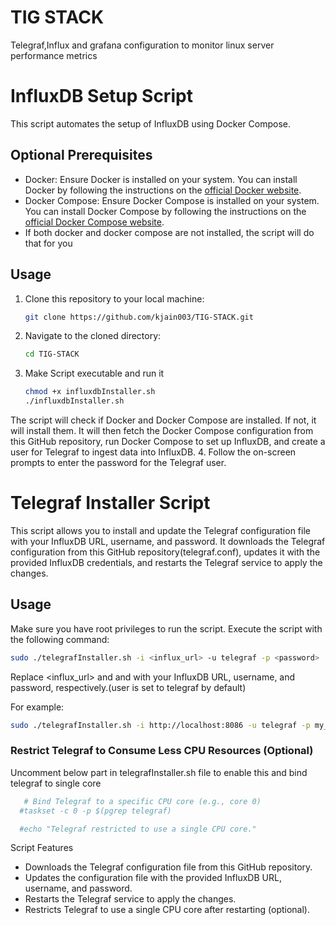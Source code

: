 # TIG STACK
Telegraf,Influx and grafana configuration to monitor linux server performance metrics


# InfluxDB Setup Script

This script automates the setup of InfluxDB using Docker Compose.

## Optional Prerequisites

- Docker: Ensure Docker is installed on your system. You can install Docker by following the instructions on the [official Docker website](https://docs.docker.com/get-docker/).
- Docker Compose: Ensure Docker Compose is installed on your system. You can install Docker Compose by following the instructions on the [official Docker Compose website](https://docs.docker.com/compose/install/).
- If both docker and docker compose are not installed, the script will do that for you

## Usage

1. Clone this repository to your local machine:

   ```bash
   git clone https://github.com/kjain003/TIG-STACK.git
   ```
2. Navigate to the cloned directory:
   ```bash
   cd TIG-STACK
   ```
3. Make Script executable and run it
   ```bash
   chmod +x influxdbInstaller.sh
   ./influxdbInstaller.sh
   ```

The script will check if Docker and Docker Compose are installed. If not, it will install them. It will then fetch the Docker Compose configuration from this GitHub repository, run Docker Compose to set up InfluxDB, and create a user for Telegraf to ingest data into InfluxDB.
4. Follow the on-screen prompts to enter the password for the Telegraf user.

# Telegraf Installer Script

This script allows you to install and  update the Telegraf configuration file with your InfluxDB URL, username, and password. It downloads the Telegraf configuration from this GitHub repository(telegraf.conf), updates it with the provided InfluxDB credentials, and restarts the Telegraf service to apply the changes.

## Usage

Make sure you have root privileges to run the script. Execute the script with the following command:

```bash
sudo ./telegrafInstaller.sh -i <influx_url> -u telegraf -p <password>
```
Replace <influx_url> and and <password> with your InfluxDB URL, username, and password, respectively.(user is set to telegraf by default)

For example:
```bash
sudo ./telegrafInstaller.sh -i http://localhost:8086 -u telegraf -p my_password
```
### Restrict Telegraf to Consume Less CPU Resources (Optional)
Uncomment below part in telegrafInstaller.sh file to enable this and bind telegraf to single core
```bash
   # Bind Telegraf to a specific CPU core (e.g., core 0)
  #taskset -c 0 -p $(pgrep telegraf)

  #echo "Telegraf restricted to use a single CPU core."
```

Script Features
- Downloads the Telegraf configuration file from this GitHub repository.
- Updates the configuration file with the provided InfluxDB URL, username, and password.
- Restarts the Telegraf service to apply the changes.
- Restricts Telegraf to use a single CPU core after restarting (optional).

